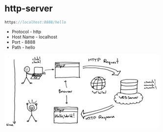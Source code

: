 # http-server

```cpp
https://localhost:8888/hello
```

- Protocol - http
- Host Name - localhost
- Port - 8888
- Path - hello

![image.png](http-server%201e508897880a80d1b8a4cd52ba26a050/image.png)